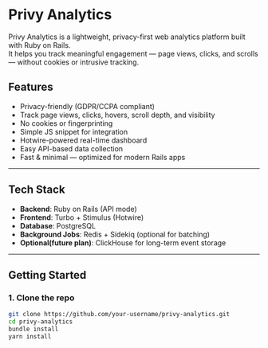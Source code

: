 # Privy Analytics

Privy Analytics is a lightweight, privacy-first web analytics platform built with Ruby on Rails.  
It helps you track meaningful engagement — page views, clicks, and scrolls — without cookies or intrusive tracking.

## Features

- Privacy-friendly (GDPR/CCPA compliant)
- Track page views, clicks, hovers, scroll depth, and visibility
- No cookies or fingerprinting
- Simple JS snippet for integration
- Hotwire-powered real-time dashboard
- Easy API-based data collection
- Fast & minimal — optimized for modern Rails apps

---

## Tech Stack

- **Backend**: Ruby on Rails (API mode)
- **Frontend**: Turbo + Stimulus (Hotwire)
- **Database**: PostgreSQL
- **Background Jobs**: Redis + Sidekiq (optional for batching)
- **Optional(future plan)**: ClickHouse for long-term event storage

---

## Getting Started

### 1. Clone the repo

```bash
git clone https://github.com/your-username/privy-analytics.git
cd privy-analytics
bundle install
yarn install
```